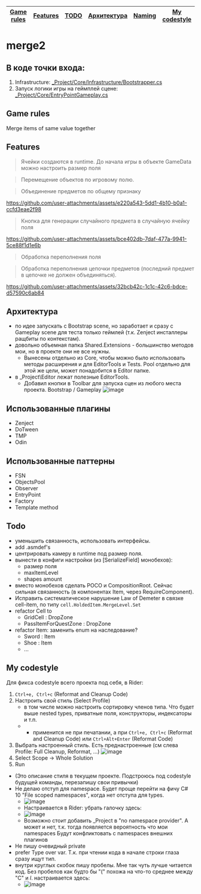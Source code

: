 | [Game rules](#Game-rules) | [Features](#Features) | [TODO](#TODO) | [Архитектура](#Архитектура) |[Naming](#Naming) | [My codestyle](#My-codestyle) |
|---------------------------|-----------------------|---------------|-----------------------------|------------------|-------------------------------|

# merge2

## В коде точки входа: 
  1) Infrastructure: [_Project/Core/Infrastructure/Bootstrapper.cs](https://github.com/gggittt/merge2/blob/main/Assets/_Project/Core/Infrastructure/Bootstrapper.cs)
  2) Запуск логики игры на геймплей сцене: [_Project/Core/EntryPointGameplay.cs](https://github.com/gggittt/merge2/blob/main/Assets/_Project/Core/EntryPointGameplay.cs)

## Game rules
Merge items of same value together 

## Features

> Ячейки создаются в runtime. До начала игры в объекте GameData можно настроить размер поля

> Перемещение объектов по игровому полю.

> Объединение предметов по общему признаку

https://github.com/user-attachments/assets/e220a543-5dd1-4b10-b0a1-ccfd3eae2f98

> Кнопка для генерации случайного предмета в случайную ячейку поля

https://github.com/user-attachments/assets/bce402db-7daf-477a-9941-5ce88f1d1e6b

> Обработка переполнения поля

> Обработка переполнения цепочки предметов (последний предмет в цепочке не должен объединяться).

https://github.com/user-attachments/assets/32bcb42c-1c1c-42c6-bdce-d57590c6ab84




## Архитектура
- по идее запускать с Bootstrap scene, но заработает и сразу с Gameplay scene для теста только геймлей (т.к. Zenject инсталлеры ращбиты по контекстам).
- довольно объемная папка Shared.Extensions - большинство методов мои, но в проекте они не все нужны.
  - Вынесены отдельно из Core, чтобы можно было использовать методы расширения и для EditorTools и Tests. Pool отдельно для этой же цели, может понадобится в Editor папке.
- в _Project\Editor лежат полезные EditorTools.
  - Добавил кнопки в Toolbar для запуска сцен из любого места проекта. Bootstrap / Gameplay ![image](https://github.com/user-attachments/assets/85650340-553f-42b8-a55c-9b50b4606f7e)


## Использованные плагины
- Zenject
- DoTween
- TMP
- Odin

## Использованные паттерны
- FSN
- ObjectsPool
- Observer
- EntryPoint
- Factory
- Template method

## Todo
- уменьшить связанность, использовать интерфейсы.
- add .asmdef's
- центрировать камеру в runtime под размер поля. 
- вынести в конфиги настройки (из [SerializeField] монобехов):
  - размер поля
  - maxItemLevel
  - shapes amount
- вместо монобехов сделать POCO и CompositionRoot. Сейчас сильная связанность (в компонентах Item, через RequireComponent).
- Исправить систематическое нарушение Law of Demeter в связке cell-item, по типу `cell.HoldedItem.MergeLevel.Set`
- refactor Cell to
  - GridCell : DropZone
  - PassItemForQuestZone : DropZone
- refactor Item: заменить enum на наследование?
  - Sword : Item
  - Shoe : Item
  - ...

    
## My codestyle
Для фикса codestyle всего проекта под себя, в Rider:
  1. `Ctrl+e, Ctrl+c` (Reformat and Cleanup Code)
  2. Настроить свой стиль (Select Profile)
     - в том числе можно настроить сортировку членов типа. Что будет выше nested types, приватные поля, конструкторы, индексаторы и т.п.
     - - применится не при печатании, а при `Ctrl+e, Ctrl+c` (Reformat and Cleanup Code) или `Ctrl+Alt+Enter` (Reformat Code)
  3. Выбрать настроенный стиль. Есть преднастроенные (см слева Profile: Full Cleanup, Reformat, ...) ![image](https://github.com/user-attachments/assets/f99bbc90-8822-4ee2-aa44-6b89a5c74c78)
  4. Select Scope -> Whole Solution
  5. Run

- (Это описание стиля в текущем проекте. Подстроюсь под codestyle будущей команды, перезапишу свои привычки)
- Не делаю отступ для namespace. Будет проще перейти на фичу C# 10 "File scoped namespaces", когда нет отступа для types.  
  - ![image](https://github.com/user-attachments/assets/e503d46c-a8ec-4009-8409-00aec11e9a11)
  - Настраивается в Rider: убрать галочку здесь:
  - ![image](https://github.com/user-attachments/assets/23592106-de71-4c76-bc93-52338fa2f64d)
  - Возможно стоит добавить _Project в "no namespace provider". А может и нет, т.к. тогда появляется вероятность что мои namespaces Будут конфликтовать с namespaces внешних плагинов
- Не пишу очевидный private
- prefer Type over var. Т.к. при чтении кода в начале строки глаза сразу ищут тип.
- внутри круглых скобок пишу пробелы. Мне так чуть лучше читается код. Без пробелов как будто бы "(" похожа на что-то среднее между "C" и _l_. 
  настраивается здесь:
  - ![image](https://github.com/user-attachments/assets/f30c82c2-1481-474f-85e8-2c03fae9bd2c)

<!--
- consts - PascalCase, even for private and local. Не вижу смысла в SNAKE_CASE, это просто замедляет печать. ![image](https://github.com/user-attachments/assets/4da2d2ed-2648-4eae-aeed-97b34347e98c)
 - [Inject] в поля, не только в Construct() 

- в остальном +- стандартно.
  - Возможно позже перейду с ```ctor(int some){ _some = some; }``` to ```ctor(int some){ this.some = some; }```
 
-->




